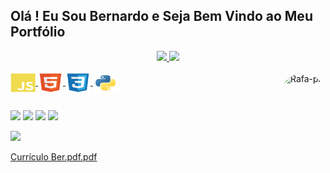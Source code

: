 ## Olá ! Eu Sou Bernardo e Seja Bem Vindo ao Meu Portfólio
<div align="center" >
  <a href="https://github.com/bernardoffer">
  <img height="180em" src="https://github-readme-stats.vercel.app/api?username=bernardoffer&show_icons=true&theme=dracula&include_all_commits=true&count_private=true"/>
  <img height="180em" src="https://github-readme-stats.vercel.app/api/top-langs/?username=bernardoffer&layout=compact&langs_count=7&theme=dracula"/>
</div>
<div style="display: inline_block"><br>
  <img align="center" alt="Rafa-Js" height="30" width="40" src="https://raw.githubusercontent.com/devicons/devicon/master/icons/javascript/javascript-plain.svg">
  <img align="center" alt="Rafa-HTML" height="30" width="40" src="https://raw.githubusercontent.com/devicons/devicon/master/icons/html5/html5-original.svg">
  <img align="center" alt="Rafa-CSS" height="30" width="40" src="https://raw.githubusercontent.com/devicons/devicon/master/icons/css3/css3-original.svg">
  <img align="center" alt="Rafa-Python" height="30" width="40" src="https://raw.githubusercontent.com/devicons/devicon/master/icons/python/python-original.svg">
  <img align="right" alt="Rafa-pic" height="150" style="border-radius:50px;" src="https://i.pinimg.com/564x/f1/63/b7/f163b7476ea9913630c6e450dfc59d97.jpg">

  
</div>
  
  ##
 
<div> 
  <a href="https://instagram.com/dreamer_boy_art" target="_blank"><img src="https://img.shields.io/badge/-Instagram-%23E4405F?style=for-the-badge&logo=instagram&logoColor=white" target="_blank"></a>
  <a href = "mailto:bernardoffer@gmail.com"><img src="https://img.shields.io/badge/-Gmail-%23333?style=for-the-badge&logo=gmail&logoColor=white" target="_blank"></a>
  <a href="https://www.linkedin.com/in/bernardo-ferreira-9151971b4/" target="_blank"><img src="https://img.shields.io/badge/-LinkedIn-%230077B5?style=for-the-badge&logo=linkedin&logoColor=white" target="_blank"></a>
   <a href="http://dreamerboy.tk/" target="_blank"><img src="https://img.shields.io/badge/website-000000?style=for-the-badge&logo=About.me&logoColor=white" target="_blank"></a>
   
   <a href="[Currículo Ber.pdf.pdf](https://github.com/bernardoffer/bernardoffer/files/10230177/Curriculo.Ber.pdf.pdf)" target="_blank"><img src="https://img.shields.io/badge/website-000000?style=for-the-badge&logo=About.me&logoColor=white" target="_blank"></a>
 
[Currículo Ber.pdf.pdf](https://github.com/bernardoffer/bernardoffer/files/10230177/Curriculo.Ber.pdf.pdf)
 
</div>
